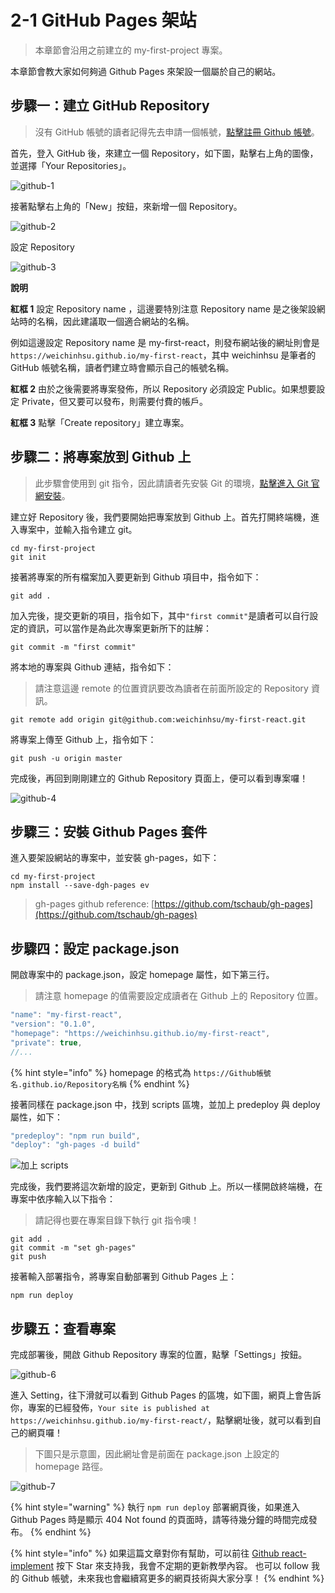 # 2-1 GitHub Pages 架站

> 本章節會沿用之前建立的 my-first-project 專案。

本章節會教大家如何夠過 Github Pages 來架設一個屬於自己的網站。

## 步驟一：建立 GitHub Repository

> 沒有 GitHub 帳號的讀者記得先去申請一個帳號，[點擊註冊 Github 帳號](https://github.com/join?return_to=%2Fweichinhsu%2Freact-implement&source=login)。

首先，登入 GitHub 後，來建立一個 Repository，如下圖，點擊右上角的圖像，並選擇「Your Repositories」。

![github-1](https://github.com/weichinhsu/react-implement/blob/master/images/ch2/github-1.png?raw=true)

接著點擊右上角的「New」按鈕，來新增一個 Repository。

![github-2](https://github.com/weichinhsu/react-implement/blob/master/images/ch2/github-2.png?raw=true)

設定 Repository

![github-3](https://github.com/weichinhsu/react-implement/blob/master/images/ch2/github-3.png?raw=true)

**說明**

**紅框 1** 設定 Repository name ，這邊要特別注意 Repository name 是之後架設網站時的名稱，因此建議取一個適合網站的名稱。

例如這邊設定 Repository name 是 my-first-react，則發布網站後的網址則會是 `https://weichinhsu.github.io/my-first-react`，其中 weichinhsu 是筆者的 GitHub 帳號名稱，讀者們建立時會顯示自己的帳號名稱。

**紅框 2** 由於之後需要將專案發佈，所以 Repository 必須設定 Public。如果想要設定 Private，但又要可以發布，則需要付費的帳戶。

**紅框 3** 點擊「Create repository」建立專案。

## 步驟二：將專案放到 Github 上

> 此步驟會使用到 git 指令，因此請讀者先安裝 Git 的環境，[點擊進入 Git 官網安裝](https://git-scm.com/)。

建立好 Repository 後，我們要開始把專案放到 Github 上。首先打開終端機，進入專案中，並輸入指令建立 git。

```text
cd my-first-project
git init
```

接著將專案的所有檔案加入要更新到 Github 項目中，指令如下：

```text
git add .
```

加入完後，提交更新的項目，指令如下，其中`"first commit"`是讀者可以自行設定的資訊，可以當作是為此次專案更新所下的註解：

```text
git commit -m "first commit"
```

將本地的專案與 Github 連結，指令如下：

> 請注意這邊 remote 的位置資訊要改為讀者在前面所設定的 Repository 資訊。

```text
git remote add origin git@github.com:weichinhsu/my-first-react.git
```

將專案上傳至 Github 上，指令如下：

```text
git push -u origin master
```

完成後，再回到剛剛建立的 Github Repository 頁面上，便可以看到專案囉！

![github-4](https://github.com/weichinhsu/react-implement/blob/master/images/ch2/github-4.png?raw=true)

## 步驟三：安裝 Github Pages 套件

進入要架設網站的專案中，並安裝 gh-pages，如下：

```text
cd my-first-project
npm install --save-dgh-pages ev
```

> gh-pages github reference: [https://github.com/tschaub/gh-pages](https://github.com/tschaub/gh-pages)

## 步驟四：設定 package.json

開啟專案中的 package.json，設定 homepage 屬性，如下第三行。

> 請注意 homepage 的值需要設定成讀者在 Github 上的 Repository 位置。

```javascript
"name": "my-first-react",
"version": "0.1.0",
"homepage": "https://weichinhsu.github.io/my-first-react",
"private": true,
//...
```

{% hint style="info" %}
homepage 的格式為 `https://Github帳號名.github.io/Repository名稱`
{% endhint %}

接著同樣在 package.json 中，找到 scripts 區塊，並加上 predeploy 與 deploy 屬性，如下：

```javascript
"predeploy": "npm run build",
"deploy": "gh-pages -d build"
```

![&#x52A0;&#x4E0A; scripts](https://github.com/weichinhsu/react-implement/blob/master/images/ch2/github-5.png?raw=true)

完成後，我們要將這次新增的設定，更新到 Github 上。所以一樣開啟終端機，在專案中依序輸入以下指令：

> 請記得也要在專案目錄下執行 git 指令噢！

```text
git add .
git commit -m "set gh-pages"
git push
```

接著輸入部署指令，將專案自動部署到 Github Pages 上：

```text
npm run deploy
```

## 步驟五：查看專案

完成部署後，開啟 Github Repository 專案的位置，點擊「Settings」按鈕。

![github-6](https://github.com/weichinhsu/react-implement/blob/master/images/ch2/github-6.png?raw=true)

進入 Setting，往下滑就可以看到 Github Pages 的區塊，如下圖，網頁上會告訴你，專案的已經發佈，`Your site is published at https://weichinhsu.github.io/my-first-react/`，點擊網址後，就可以看到自己的網頁囉！

> 下圖只是示意圖，因此網址會是前面在 package.json 上設定的 homepage 路徑。

![github-7](https://github.com/weichinhsu/react-implement/blob/master/images/ch2/github-7.png?raw=true)

{% hint style="warning" %}
執行 `npm run deploy` 部署網頁後，如果進入 Github Pages 時是顯示 404 Not found 的頁面時，請等待幾分鐘的時間完成發布。
{% endhint %}

{% hint style="info" %}
如果這篇文章對你有幫助，可以前往 [Github react-implement](https://github.com/weichinhsu/react-implement) 按下 Star 來支持我，我會不定期的更新教學內容。 也可以 follow 我的 Github 帳號，未來我也會繼續寫更多的網頁技術與大家分享！
{% endhint %}

